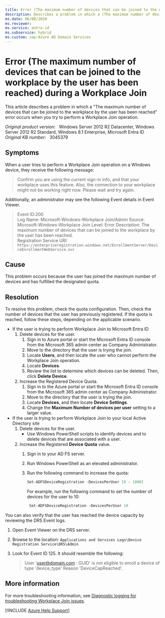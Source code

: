 ```yaml
---
title: Error (The maximum number of devices that can be joined to the workplace by the user has been reached) during a Workplace Join
description: Describes a problem in which a (The maximum number of devices that can be joined to the workplace by the user has been reached) error occurs when you try to perform a Workplace Join operation. Provides a resolution.
ms.date: 06/08/2020
ms.reviewer: 
ms.service: entra-id
ms.subservice: hybrid
ms.custom: sap:Azure AD Domain Services
---
```

# Error (The maximum number of devices that can be joined to the workplace by the user has been reached) during a Workplace Join

This article describes a problem in which a "The maximum number of devices that can be joined to the workplace by the user has been reached" error occurs when you try to perform a Workplace Join operation.

_Original product version:_ &nbsp; Windows Server 2012 R2 Datacenter, Windows Server 2012 R2 Standard, Windows 8.1 Enterprise, Microsoft Entra ID  
_Original KB number:_ &nbsp; 3045379

## Symptoms

When a user tries to perform a Workplace Join operation on a WIndows device, they receive the following message:

> Confirm you are using the current sign-in info, and that your workplace uses this feature. Also, the connection to your workplace might not be working right now. Please wait and try again.

Additionally, an administrator may see the following Event details in Event Viewer.

> Event ID:200  
Log Name: Microsoft-Windows-Workplace Join/Admin
Source: Microsoft-Windows-Workplace Join
Level: Error
Description: The maximum number of devices that can be joined to the workplace by the user has been reached.  
Registration Service URI: `https://enterpriseregistration.windows.net/EnrollmentServer/DeviceEnrollmentWebService.svc`

## Cause

This problem occurs because the user has joined the maximum number of devices and has fulfilled the designated quota.

## Resolution

To resolve this problem, check the quota configuration. Then, check the number of devices that the user has previously registered. If the quota is reached, follow these steps, depending on the applicable scenario.

- If the user is trying to perform Workplace Join to Microsoft Entra ID
  1. Delete devices for the user.
     1. Sign in to Azure portal or start the Microsoft Entra ID console from the Microsoft 365 admin center as Company Administrator.
     2. Move to the directory that the user is trying the join.
     3. Locate **Users**, and then locate the user who cannot perform the Workplace Join operation.
     4. Locate **Devices**.
     5. Review the list to determine which devices can be deleted. Then, click **Delete Device**.
  2. Increase the Registered Device Quota.
     1. Sign in to the Azure portal or start the Microsoft Entra ID console from the Microsoft 365 admin center as Company Administrator.
     2. Move to the directory that the user is trying the join.
     3. Locate **Devices**, and then locate **Device Settings**.
     4. Change the **Maximum Number of devices per user** setting to a larger value.
- If the user is trying to perform Workplace Join to your local Active Directory site
  1. Delete devices for the user.
     - Use Windows PowerShell scripts to identify devices and to delete devices that are associated with a user.
  2. Increase the Registered **Device Quota** value.
     1. Sign in to your AD FS server.
     2. Run Windows PowerShell as an elevated administrator.
     3. Run the following command to increase the quota:

        ```powershell
        Set-ADFSDeviceRegistration -DevicesPerUser [0 - 1000]
        ```

        For example, run the following command to set the number of devices for the user to 10:

        ```powershell
         Set-ADFSDeviceRegistration -DevicesPerUser 10
        ```

You can also verify that the user has reached the device capacity by reviewing the DRS Event logs.

   1. Open Event Viewer on the DRS server.
   2. Browse to the location: `Applications and Services Logs\Device Registration Service\DRS\Admin`
   3. Look for Event ID 125. It should resemble the following:  

      > User 'user@domain.com : GUID' is not eligible to enroll a device of type 'device_type' Reason 'DeviceCapReached'.

## More information

For more troubleshooting information, see [Diagnostic logging for troubleshooting Workplace Join issues](https://support.microsoft.com/help/3045377).

[!INCLUDE [Azure Help Support](../../../includes/azure-help-support.md)]
